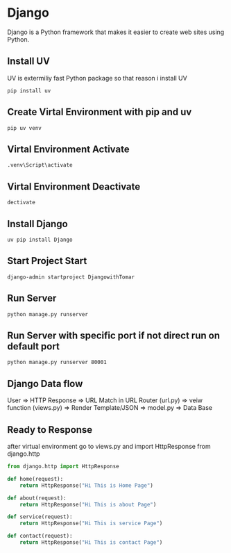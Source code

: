 # Django
Django is a Python framework that makes it easier to create web sites using Python.

## Install UV
UV is extermiliy fast Python package so that reason i install UV
``` terminal
pip install uv
```
## Create Virtal Environment with pip and uv
``` terminal
pip uv venv
```
## Virtal Environment Activate
```terminal
.venv\Script\activate
```
## Virtal Environment Deactivate
```terminal
dectivate
```
## Install Django
```terminal
uv pip install Django
```
## Start Project Start
```terminal
django-admin startproject DjangowithTomar
```
## Run Server 
```terminal
python manage.py runserver
```
## Run Server with specific port if not direct run on default port
```terminal
python manage.py runserver 80001
```
## Django Data flow
User => HTTP Response => URL Match in URL Router (url.py) => veiw function (views.py) => Render Template/JSON => model.py => Data Base

## Ready to Response 
after virtual environment go to views.py and import HttpResponse from django.http
```python
from django.http import HttpResponse

def home(request):
    return HttpResponse("Hi This is Home Page")

def about(request):
    return HttpResponse("Hi This is about Page")

def service(request):
    return HttpResponse("Hi This is service Page")

def contact(request):
    return HttpResponse("Hi This is contact Page")

```


